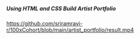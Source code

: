##### Using HTML and CSS Build Artist Portfolio
https://github.com/sriramravi-r/100xCohort/blob/main/artist_portfolio/result.mp4
